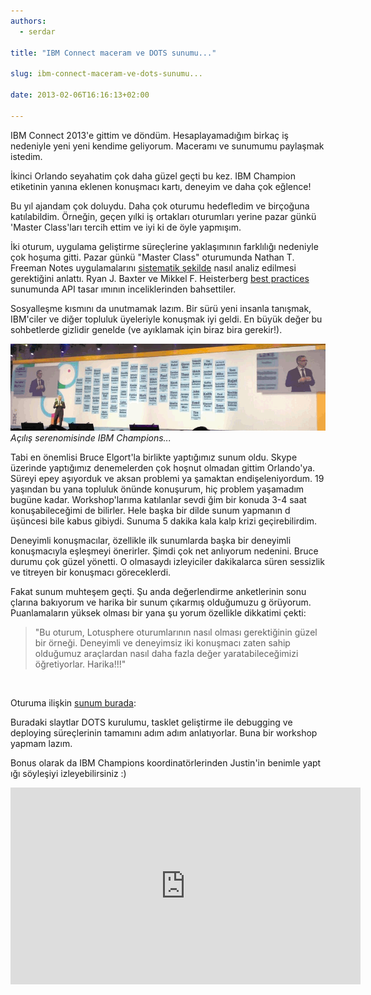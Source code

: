 ```yaml
---
authors:
  - serdar

title: "IBM Connect maceram ve DOTS sunumu..."

slug: ibm-connect-maceram-ve-dots-sunumu...

date: 2013-02-06T16:16:13+02:00

---
```


IBM Connect 2013'e gittim ve döndüm. Hesaplayamadığım birkaç iş nedeniyle yeni yeni kendime geliyorum. Maceramı ve sunumumu paylaşmak istedim.

İkinci Orlando seyahatim çok daha güzel geçti bu kez. IBM Champion etiketinin yanına eklenen konuşmacı kartı, deneyim ve daha çok eğlence!
<!-- more -->
Bu yıl ajandam çok doluydu. Daha çok oturumu hedefledim ve birçoğuna katılabildim. Örneğin, geçen yılki iş ortakları oturumları yerine pazar günkü 'Master Class'ları tercih ettim ve iyi ki de öyle yapmışım.

İki oturum, uygulama geliştirme süreçlerine yaklaşımının farklılığı nedeniyle çok hoşuma gitti. Pazar günkü "Master Class" oturumunda Nathan T. Freeman Notes uygulamalarını [sistematik şekilde](http://openntf.org/XSnippets.nsf/snippet.xsp?id=reverse-engineering-notes-apps-sample-code) nasıl analiz edilmesi gerektiğini anlattı. Ryan J. Baxter ve Mikkel F. Heisterberg [best practices](http://lekkimworld.com/2013/01/29/slides_from_bp209_in_the_land_of_the_social_apps) sunumunda API tasar ımının inceliklerinden bahsettiler.

Sosyalleşme kısmını da unutmamak lazım. Bir sürü yeni insanla tanışmak, IBM'ciler ve diğer topluluk üyeleriyle konuşmak iyi geldi. En büyük değer bu sohbetlerde gizlidir genelde (ve ayıklamak için biraz bira gerekir!).

![Image:IBM Connect maceram ve DOTS sunumu...](../../images/imported/ibm-connect-maceram-ve-dots-sunumu-M2.gif)*Açılış serenomisinde IBM Champions...*

Tabi en önemlisi Bruce Elgort'la birlikte yaptığımız sunum oldu. Skype üzerinde yaptığımız denemelerden çok hoşnut olmadan gittim Orlando'ya. Süreyi epey aşıyorduk ve aksan problemi ya şamaktan endişeleniyordum. 19 yaşından bu yana topluluk önünde konuşurum, hiç problem yaşamadım bugüne kadar. Workshop'larıma katılanlar sevdi ğim bir konuda 3-4 saat konuşabileceğimi de bilirler. Hele başka bir dilde sunum yapmanın d üşüncesi bile kabus gibiydi. Sunuma 5 dakika kala kalp krizi geçirebilirdim.

Deneyimli konuşmacılar, özellikle ilk sunumlarda başka bir deneyimli konuşmacıyla eşleşmeyi önerirler. Şimdi çok net anlıyorum nedenini. Bruce durumu çok güzel yönetti. O olmasaydı izleyiciler dakikalarca süren sessizlik ve titreyen bir konuşmacı göreceklerdi.

Fakat sunum muhteşem geçti. Şu anda değerlendirme anketlerinin sonu çlarına bakıyorum ve harika bir sunum çıkarmış olduğumuzu g örüyorum. Puanlamaların yüksek olması bir yana şu yorum özellikle dikkatimi çekti:

> "Bu oturum, Lotusphere oturumlarının nasıl olması gerektiğinin güzel bir örneği. Deneyimli ve deneyimsiz iki konuşmacı zaten sahip olduğumuz araçlardan nasıl daha fazla değer yaratabileceğimizi öğretiyorlar. Harika!!!"

<br />

Oturuma ilişkin [sunum burada](https://speakerdeck.com/sbasegmez/bp207-meet-the-java-application-server-you-already-own-ibm-domino):

<script async class="speakerdeck-embed" data-id="2c71310051b90130c63522000a8f9950" data-ratio="1.33159947984395" src="//speakerdeck.com/assets/embed.js"></script>

Buradaki slaytlar DOTS kurulumu, tasklet geliştirme ile debugging ve deploying süreçlerinin tamamını adım adım anlatıyorlar. Buna bir workshop yapmam lazım.

Bonus olarak da IBM Champions koordinatörlerinden Justin'in benimle yapt ığı söyleşiyi izleyebilirsiniz :)

<iframe width="560" height="315" src="http://www.youtube.com/embed/5uA_7yBViuQ" frameborder="0" allowfullscreen></iframe>
